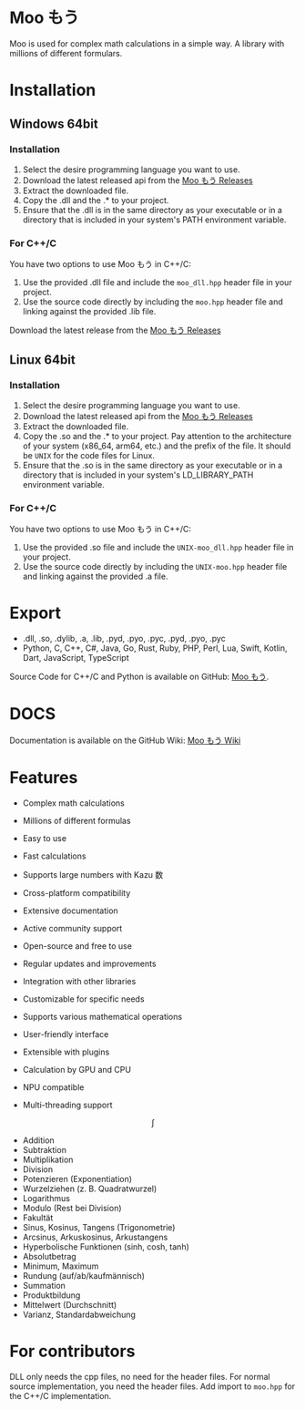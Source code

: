 # Moo もう

Moo is used for complex math calculations in a simple way. A library with millions of different formulars.

# Installation

## Windows 64bit

### Installation

1. Select the desire programming language you want to use.
2. Download the latest released api from the [Moo もう Releases]()
3. Extract the downloaded file.
4. Copy the .dll and the .* to your project.
5. Ensure that the .dll is in the same directory as your executable or in a directory that is included in your system's
   PATH environment variable.

### For C++/C

You have two options to use Moo もう in C++/C:

1. Use the provided .dll file and include the `moo_dll.hpp` header file in your project.
2. Use the source code directly by including the `moo.hpp` header file and linking against the provided .lib file.

Download the latest release from the [Moo もう Releases](https://github.com/DevKiDCosmo/TheMathLib/releases)

## Linux 64bit

### Installation

1. Select the desire programming language you want to use.
2. Download the latest released api from the [Moo もう Releases]()
3. Extract the downloaded file.
4. Copy the .so and the .* to your project. Pay attention to the architecture of your system (x86_64, arm64, etc.) and
   the prefix of the file. It should be `UNIX` for the code files for Linux.
5. Ensure that the .so is in the same directory as your executable or in a directory that is included in your system's
   LD_LIBRARY_PATH environment variable.

### For C++/C

You have two options to use Moo もう in C++/C:

1. Use the provided .so file and include the `UNIX-moo_dll.hpp` header file in your project.
2. Use the source code directly by including the `UNIX-moo.hpp` header file and linking against the provided .a file.

# Export

- .dll, .so, .dylib, .a, .lib, .pyd, .pyo, .pyc, .pyd, .pyo, .pyc
- Python, C, C++, C#, Java, Go, Rust, Ruby, PHP, Perl, Lua, Swift, Kotlin, Dart, JavaScript, TypeScript

Source Code for C++/C and Python is available on GitHub: [Moo もう](https://github.com/DevKiDCosmo/TheMathLib).

# DOCS

Documentation is available on the GitHub Wiki: [Moo もう Wiki](https://github.com/DevKiDCosmo/TheMathLib/wiki)

# Features

- Complex math calculations
- Millions of different formulas
- Easy to use
- Fast calculations
- Supports large numbers with Kazu 数
- Cross-platform compatibility
- Extensive documentation
- Active community support
- Open-source and free to use
- Regular updates and improvements
- Integration with other libraries
- Customizable for specific needs
- Supports various mathematical operations
- User-friendly interface
- Extensible with plugins


- Calculation by GPU and CPU
- NPU compatible
- Multi-threading support

$$ \int $$

- Addition
- Subtraktion
- Multiplikation
- Division
- Potenzieren (Exponentiation)
- Wurzelziehen (z. B. Quadratwurzel)
- Logarithmus
- Modulo (Rest bei Division)
- Fakultät
- Sinus, Kosinus, Tangens (Trigonometrie)
- Arcsinus, Arkuskosinus, Arkustangens
- Hyperbolische Funktionen (sinh, cosh, tanh)
- Absolutbetrag
- Minimum, Maximum
- Rundung (auf/ab/kaufmännisch)
- Summation
- Produktbildung
- Mittelwert (Durchschnitt)
- Varianz, Standardabweichung

# For contributors

DLL only needs the cpp files, no need for the header files. For normal source implementation, you need the header files.
Add import to `moo.hpp` for the C++/C implementation.
